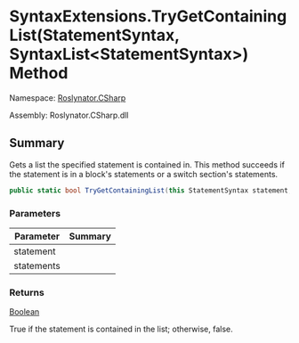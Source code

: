 # SyntaxExtensions\.TryGetContainingList\(StatementSyntax, SyntaxList\<StatementSyntax>\) Method

Namespace: [Roslynator.CSharp](../../README.md)

Assembly: Roslynator\.CSharp\.dll

## Summary

Gets a list the specified statement is contained in\.
This method succeeds if the statement is in a block's statements or a switch section's statements\.

```csharp
public static bool TryGetContainingList(this StatementSyntax statement, out SyntaxList<StatementSyntax> statements)
```

### Parameters

| Parameter | Summary |
| --------- | ------- |
| statement | |
| statements | |

### Returns

[Boolean](https://docs.microsoft.com/en-us/dotnet/api/system.boolean)

True if the statement is contained in the list; otherwise, false\.
